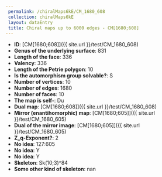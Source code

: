 ```yaml
--- 
 permalink: /chiralMaps6kE/CM_1680_608 
 collection: chiralMaps6kE
 layout: dataEntry
 title: Chiral maps up to 6000 edges - CM[1680;608]
---
```


- **ID**: [CM[1680;608]]({{ site.url }}/test/CM_1680_608)
- **Genus of the underlying surface**: 831
- **Length of the face**: 336
- **Valency**: 336
- **Length of the Petrie polygon**: 10
- **Is the automorphism group solvable?**: S
- **Number of vertices**: 10
- **Number of edges**: 1680
- **Number of faces**: 10
- **The map is self-**: Du
- **Dual map**: [CM[1680;608]]({{ site.url }}/test/CM_1680_608)
- **Mirror (enantihomorphic) map**: [CM[1680;605]]({{ site.url }}/test/CM_1680_605)
- **Dual of the mirror image**: [CM[1680;605]]({{ site.url }}/test/CM_1680_605)
- **Z_q-Exponent?**: 2
- **No idea**:  127:605
- **No idea**: Y
- **No idea**: Y
- **Skeleton**: Sk(10;3)^84
- **Some other kind of skeleton**: nan
